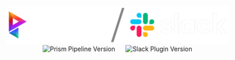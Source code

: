 <picture>
  <source media="(prefers-color-scheme: dark)" srcset="https://github.com/animationem/prism-slack/blob/main/Resources/prism_slack_logo_long_light_banner.png">
  <source media="(prefers-color-scheme: light)" srcset="https://github.com/animationem/prism-slack/blob/main/Resources/prism_slack_logo_long_dark_banner.png">
  <img alt="Prism and Slack branding" src="https://github.com/animationem/prism-slack/blob/main/Resources/prism_slack_logo_long_light_banner.png">
</picture>

<div align="center">
        <img src="https://img.shields.io/badge/Prism_Pipeline-2.0.13-mediumseagreen" alt="Prism Pipeline Version"> 
        &nbsp;&nbsp;&nbsp;&nbsp;
        <img src="https://img.shields.io/badge/Slack_Plugin-2.0.13-4A154B?logo=slack" alt="Slack Plugin Version">
</div>
